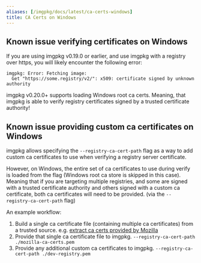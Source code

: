 ```yaml
---
aliases: [/imgpkg/docs/latest/ca-certs-windows]
title: CA Certs on Windows
---
```


## Known issue verifying certificates on Windows

If you are using imgpkg v0.19.0 or earlier, and use imgpkg with a registry over https, you will likely encounter the following error:
```
imgpkg: Error: Fetching image:
  Get "https://some.registry/v2/": x509: certificate signed by unknown authority
```

imgpkg v0.20.0+ supports loading Windows root ca certs. Meaning, that imgpkg is able to verify registry certificates signed by a trusted certificate authority!

## Known issue providing custom ca certificates on Windows

imgpkg allows specifying the `--registry-ca-cert-path` flag as a way to add custom ca certificates to use when verifying a registry server certificate.

However, on Windows, the entire set of ca certificates to use during verify is loaded from the flag (Windows root ca store is skipped in this case). 
Meaning that if you are targeting multiple registries, and some are signed with a trusted certificate authority and others signed with a custom ca certificate, 
both ca certificates will need to be provided. (via the `--registry-ca-cert-path` flag)

An example workflow:
1. Build a single ca certificate file (containing multiple ca certificates) from a trusted source. e.g. [extract ca certs provided by Mozilla](https://github.com/curl/curl/blob/4d2f8006777d6354d9b62eae38ebd0a0256d0f94/lib/firefox-db2pem.sh)
1. Provide that single ca certificate file to imgpkg. `--registry-ca-cert-path ./mozilla-ca-certs.pem`
1. Provide any additional custom ca certificates to imgpkg. `--registry-ca-cert-path ./dev-registry.pem`

